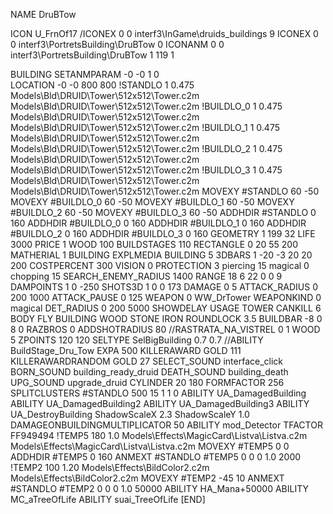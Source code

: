 NAME DruBTow

ICON U_FrnOf17
/ICONEX 0 0 interf3\InGame\druids_buildings 9
ICONEX 0 0 interf3\PortretsBuilding\DruBTow 0
ICONANM 0 0 interf3\PortretsBuilding\DruBTow 1 119 1

BUILDING
SETANMPARAM -0 -0 1 0              
LOCATION -0 -0 800 800
!STANDLO      1 0.475 Models\Bld\DRUID\Tower\512x512\Tower.c2m Models\Bld\DRUID\Tower\512x512\Tower.c2m
!BUILDLO_0    1 0.475 Models\Bld\DRUID\Tower\512x512\Tower.c2m Models\Bld\DRUID\Tower\512x512\Tower.c2m
!BUILDLO_1    1 0.475 Models\Bld\DRUID\Tower\512x512\Tower.c2m Models\Bld\DRUID\Tower\512x512\Tower.c2m
!BUILDLO_2    1 0.475 Models\Bld\DRUID\Tower\512x512\Tower.c2m Models\Bld\DRUID\Tower\512x512\Tower.c2m
!BUILDLO_3    1 0.475 Models\Bld\DRUID\Tower\512x512\Tower.c2m Models\Bld\DRUID\Tower\512x512\Tower.c2m
MOVEXY #STANDLO   60 -50
MOVEXY #BUILDLO_0 60 -50
MOVEXY #BUILDLO_1 60 -50
MOVEXY #BUILDLO_2 60 -50
MOVEXY #BUILDLO_3 60 -50
ADDHDIR #STANDLO 0 160
ADDHDIR #BUILDLO_0 0 160
ADDHDIR #BUILDLO_1 0 160
ADDHDIR #BUILDLO_2 0 160
ADDHDIR #BUILDLO_3 0 160
GEOMETRY 1 199 32
LIFE   3000
PRICE 1 WOOD 100 
BUILDSTAGES 110
RECTANGLE    0 20 55 200
MATHERIAL 1 BUILDING
EXPLMEDIA BUILDING 5
3DBARS 1 -20 -3 20 20 200
COSTPERCENT 300
VISION 0
PROTECTION 3 piercing 15 magical 0 chopping 15 
SEARCH_ENEMY_RADIUS 1400
RANGE    18 6 22 0 0 9
DAMPOINTS  1   0 -250
SHOTS3D      1   0 0 173
DAMAGE         0 5
ATTACK_RADIUS  0 200 1000
ATTACK_PAUSE  0 125
WEAPON 0 WW_DrTower
WEAPONKIND 0 magical
DET_RADIUS 0 200 5000
SHOWDELAY
USAGE TOWER
CANKILL 6 BODY FLY BUILDING WOOD STONE IRON
ROUNDLOCK 3.5
BUILDBAR -8 0 8 0
RAZBROS 0
ADDSHOTRADIUS 80
//RASTRATA_NA_VISTREL 0 1 WOOD 5
ZPOINTS 120 120
SELTYPE SelBigBuilding 0.7 0.7
//ABILITY BuildStage_Dru_Tow
EXPA 500
KILLERAWARD             GOLD 111
KILLERAWARDRANDOM       GOLD 27
SELECT_SOUND interface_click
BORN_SOUND building_ready_druid
DEATH_SOUND building_death
UPG_SOUND upgrade_druid
CYLINDER 20 180
FORMFACTOR 256
SPLITCLUSTERS #STANDLO 500 15 1 1 0
ABILITY UA_DamagedBuilding
ABILITY UA_DamagedBuilding2
ABILITY UA_DamagedBuilding3
ABILITY UA_DestroyBuilding
ShadowScaleX 2.3
ShadowScaleY 1.0
DAMAGEONBUILDINGMULTIPLICATOR 50
ABILITY mod_Detector
TFACTOR FF949494
!TEMP5 180 1.0 Models\Effects\MagicCard\Listva\Listva.c2m Models\Effects\MagicCard\Listva\Listva.c2m
MOVEXY  #TEMP5 0 0
ADDHDIR #TEMP5 0 160
ANMEXT #STANDLO #TEMP5 0 0 0 1.0 2000
!TEMP2 100 1.20 Models\Effects\BildColor2.c2m Models\Effects\BildColor2.c2m
MOVEXY  #TEMP2 -45 10
ANMEXT #STANDLO #TEMP2 0 0 0 1.0 50000
ABILITY HA_Mana+50000
ABILITY MC_aTreeOfLife
ABILITY suai_TreeOfLife
[END]
